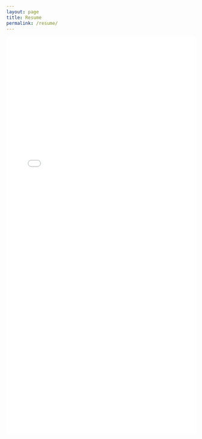 ```yaml
---
layout: page
title: Resume
permalink: /resume/
---
```

<iframe src="/assets/Resume.pdf" width="100%" height="1050px" style="border: none;"></iframe>
